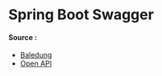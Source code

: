 # Spring Boot Swagger
#### Source :
- [Baledung](https://www.baeldung.com/spring-rest-openapi-documentation)
- [Open API](https://springdoc.org/)